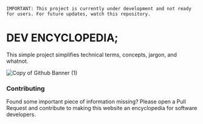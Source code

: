`IMPORTANT: This project is currently under development and not ready for users. For future updates, watch this repository.`
# DEV ENCYCLOPEDIA;
This simple project simplifies technical terms, concepts, jargon, and whatnot.


![Copy of Github Banner (1)](https://github.com/user-attachments/assets/b5bb0925-f173-479f-99ba-4b044ae78339)

### Contributing
Found some important piece of information missing? Please open a Pull Request and contribute to making this website an encyclopedia for software developers.

